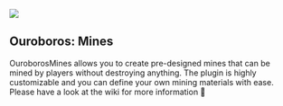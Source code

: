 ![](https://cdn.th3shadowbroker.dev/img/ouroboros_mines_logo.png)

## Ouroboros: Mines
OuroborosMines allows you to create pre-designed mines that can be mined by players without destroying anything.
The plugin is highly customizable and you can define your own mining materials with ease. Please have a look at the wiki for more information 🙂
